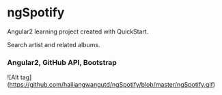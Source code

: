 # ngSpotify
Angular2 learning project created with QuickStart.

Search artist and related albums.
### Angular2, GitHub API, Bootstrap
![Alt tag] (https://github.com/hailiangwangutd/ngSpotify/blob/master/ngSpotify.gif)
